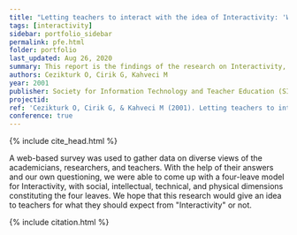 ```yaml
---
title: "Letting teachers to interact with the idea of Interactivity: 'What is Interactive?'"
tags: [interactivity]
sidebar: portfolio_sidebar
permalink: pfe.html
folder: portfolio
last_updated: Aug 26, 2020
summary: This report is the findings of the research on Interactivity, to find the possible characteristics, contexts, limitations, and ideals, of Interactive Learning Environments for future mathematics and science education areas respectively. 
authors: Cezikturk O, Cirik G, Kahveci M
year: 2001
publisher: Society for Information Technology and Teacher Education (SITE)
projectid:
ref: 'Cezikturk O, Cirik G, & Kahveci M (2001). Letting teachers to interact with the idea of “Interactivity”: What is “Interactive?”. In J. Price, D. Willis, N. Davis & J. Willis (Eds.), <i>Proceedings of SITE 2001--Society for Information Technology & Teacher Education International Conference</i> (pp. 1070-1071). Norfolk, VA: Association for the Advancement of Computing in Education (AACE). Retrieved August 28, 2020 from <a href="https://www.learntechlib.org/primary/p/16872/">https://www.learntechlib.org/primary/p/16872/</a>'
conference: true
---
```


{% include cite_head.html %}

A web-based survey was used to gather data on diverse views of the academicians, researchers, and teachers. With the help of their answers and our own questioning, we were able to come up with a four-leave model for Interactivity, with social, intellectual, technical, and physical dimensions constituting the four leaves. We hope that this research would give an idea to teachers for what they should expect from "Interactivity" or not.

{% include citation.html %}